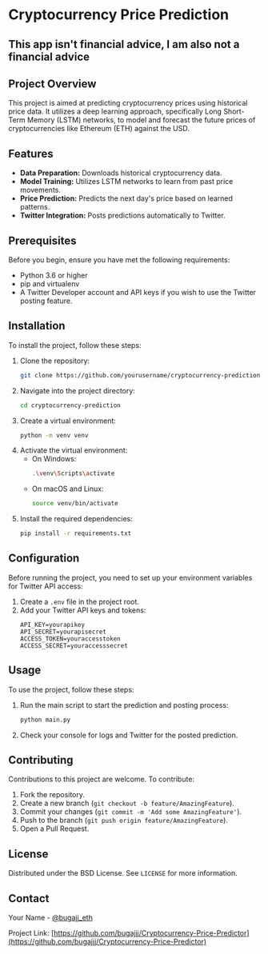# Cryptocurrency Price Prediction

## This app isn't financial advice, I am also not a financial advice

## Project Overview
This project is aimed at predicting cryptocurrency prices using historical price data. It utilizes a deep learning approach, specifically Long Short-Term Memory (LSTM) networks, to model and forecast the future prices of cryptocurrencies like Ethereum (ETH) against the USD.

## Features
- **Data Preparation:** Downloads historical cryptocurrency data.
- **Model Training:** Utilizes LSTM networks to learn from past price movements.
- **Price Prediction:** Predicts the next day's price based on learned patterns.
- **Twitter Integration:** Posts predictions automatically to Twitter.

## Prerequisites
Before you begin, ensure you have met the following requirements:
- Python 3.6 or higher
- pip and virtualenv
- A Twitter Developer account and API keys if you wish to use the Twitter posting feature.

## Installation
To install the project, follow these steps:

1. Clone the repository:
   ```bash
   git clone https://github.com/yourusername/cryptocurrency-prediction.git
   ```
2. Navigate into the project directory:
   ```bash
   cd cryptocurrency-prediction
   ```
3. Create a virtual environment:
   ```bash
   python -m venv venv
   ```
4. Activate the virtual environment:
   - On Windows:
     ```bash
     .\venv\Scripts\activate
     ```
   - On macOS and Linux:
     ```bash
     source venv/bin/activate
     ```
5. Install the required dependencies:
   ```bash
   pip install -r requirements.txt
   ```

## Configuration
Before running the project, you need to set up your environment variables for Twitter API access:
1. Create a `.env` file in the project root.
2. Add your Twitter API keys and tokens:
   ```plaintext
   API_KEY=yourapikey
   API_SECRET=yourapisecret
   ACCESS_TOKEN=youraccesstoken
   ACCESS_SECRET=youraccesssecret
   ```

## Usage
To use the project, follow these steps:

1. Run the main script to start the prediction and posting process:
   ```bash
   python main.py
   ```
2. Check your console for logs and Twitter for the posted prediction.

## Contributing
Contributions to this project are welcome. To contribute:
1. Fork the repository.
2. Create a new branch (`git checkout -b feature/AmazingFeature`).
3. Commit your changes (`git commit -m 'Add some AmazingFeature'`).
4. Push to the branch (`git push origin feature/AmazingFeature`).
5. Open a Pull Request.

## License
Distributed under the BSD License. See `LICENSE` for more information.

## Contact
Your Name - [@bugajj_eth](https://twitter.com/bugajj_eth)

Project Link: [https://github.com/bugajjj/Cryptocurrency-Price-Predictor](https://github.com/bugajjj/Cryptocurrency-Price-Predictor)
